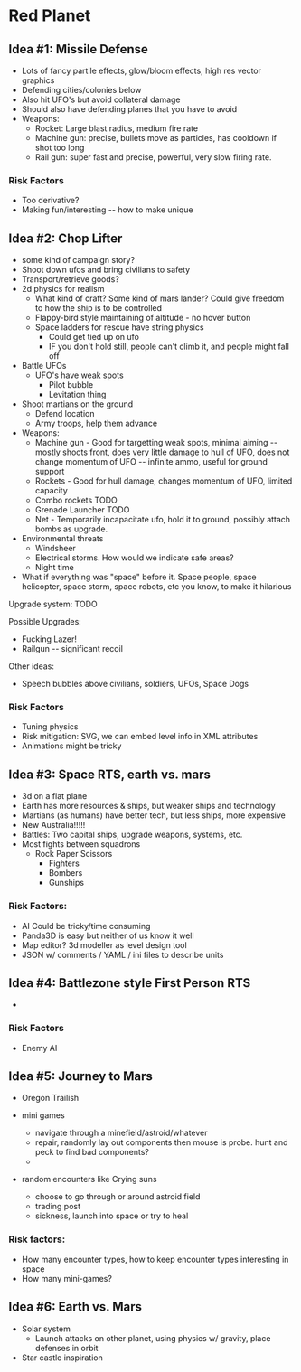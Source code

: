 # Red Planet

## Idea #1: Missile Defense

- Lots of fancy partile effects, glow/bloom effects, high res vector graphics
- Defending cities/colonies below
- Also hit UFO's but avoid collateral damage
- Should also have defending planes that you have to avoid
- Weapons: 
  - Rocket: Large blast radius, medium fire rate
  - Machine gun: precise, bullets move as particles, has cooldown if shot too long
  - Rail gun: super fast and precise, powerful, very slow firing rate. 

### Risk Factors
- Too derivative?
- Making fun/interesting -- how to make unique

## Idea #2: Chop Lifter
- some kind of campaign story?
- Shoot down ufos and bring civilians to safety
- Transport/retrieve goods?
- 2d physics for realism
  - What kind of craft? Some kind of mars lander? Could give freedom to how the ship is to be controlled
  - Flappy-bird style maintaining of altitude - no hover button
  - Space ladders for rescue have string physics
    - Could get tied up on ufo
    - IF you don't hold still, people can't climb it, and people might fall off
- Battle UFOs
  - UFO's have weak spots
    - Pilot bubble
    - Levitation thing
- Shoot martians on the ground
  - Defend location
  - Army troops, help them advance
- Weapons: 
  - Machine gun - Good for targetting weak spots, minimal aiming -- mostly shoots front, does very little damage to hull of UFO, does not change momentum of UFO -- infinite ammo, useful for ground support
  - Rockets - Good for hull damage, changes momentum of UFO, limited capacity
  - Combo rockets TODO
  - Grenade Launcher TODO
  - Net - Temporarily incapacitate ufo, hold it to ground, possibly attach bombs as upgrade. 
- Environmental threats
  - Windsheer
  - Electrical storms. How would we indicate safe areas?
  - Night time
- What if everything was "space" before it. Space people, space helicopter, space storm, space robots, etc you know, to make it hilarious

Upgrade system: TODO

Possible Upgrades:
  - Fucking Lazer!
  - Railgun -- significant recoil

Other ideas:
  - Speech bubbles above civilians, soldiers, UFOs, Space Dogs

### Risk Factors
- Tuning physics
- Risk mitigation: SVG, we can embed level info in XML attributes
- Animations might be tricky

## Idea #3: Space RTS, earth vs. mars

- 3d on a flat plane
- Earth has more resources & ships, but weaker ships and technology
- Martians (as humans) have better tech, but less ships, more expensive
- New Australia!!!!!
- Battles: Two capital ships, upgrade weapons, systems, etc.
- Most fights between squadrons
  - Rock Paper Scissors
    - Fighters
    - Bombers
    - Gunships

### Risk Factors:

- AI Could be tricky/time consuming
- Panda3D is easy but neither of us know it well
- Map editor? 3d modeller as level design tool
- JSON w/ comments / YAML / ini files to describe units

## Idea #4: Battlezone style First Person RTS

- 
### Risk Factors

- Enemy AI

## Idea #5: Journey to Mars

- Oregon Trailish

- mini games
  - navigate through a minefield/astroid/whatever
  - repair, randomly lay out components then mouse is probe. hunt and peck to find bad components?
  - 

- random encounters like Crying suns
  - choose to go through or around astroid field
  - trading post
  - sickness, launch into space or try to heal

### Risk factors:

- How many encounter types, how to keep encounter types interesting in space
- How many mini-games?

## Idea #6: Earth vs. Mars

- Solar system
  - Launch attacks on other planet, using physics w/ gravity, place defenses in orbit
- Star castle inspiration